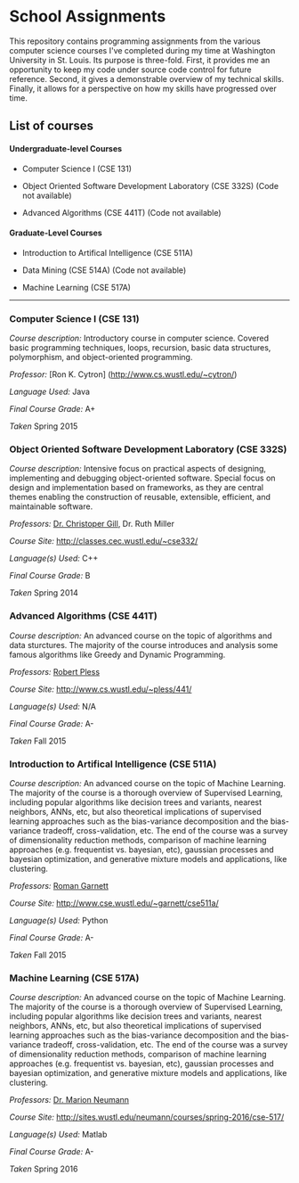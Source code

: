 School Assignments
==========
This repository contains programming assignments from the various computer science courses I've completed during my time at Washington University in St. Louis.  Its purpose is three-fold.  First, it provides me an opportunity to keep my code under source code control for future reference.  Second, it gives a demonstrable overview of my technical skills.  Finally, it allows for a perspective on how my skills have progressed over time.


List of courses
------------
#### Undergraduate-level Courses

* Computer Science I (CSE 131) 

* Object Oriented Software Development Laboratory (CSE 332S) (Code not available)

* Advanced Algorithms (CSE 441T) (Code not available)

#### Graduate-Level Courses

* Introduction to Artifical Intelligence (CSE 511A) 

* Data Mining (CSE 514A) (Code not available)

* Machine Learning (CSE 517A)

------------

### Computer Science I (CSE 131) ###

_Course description:_ Introductory course in computer science.  Covered basic programming techniques, loops, recursion, basic data structures, polymorphism, and object-oriented programming.

_Professor:_  [Ron K. Cytron] (http://www.cs.wustl.edu/~cytron/)

_Language Used:_  Java

_Final Course Grade:_  A+

_Taken_ Spring 2015


### Object Oriented Software Development Laboratory (CSE 332S) ###

_Course description:_   Intensive focus on practical aspects of designing, implementing and debugging object-oriented software.  Special focus on design and implementation based on frameworks, as they are central themes enabling the construction of reusable, extensible, efficient, and maintainable software.

_Professors:_   [Dr. Christoper Gill](http://www.cse.wustl.edu/~cdgill/),  Dr. Ruth Miller

_Course Site:_   http://classes.cec.wustl.edu/~cse332/

_Language(s) Used:_   C++

_Final Course Grade:_   B

_Taken_ Spring 2014

### Advanced Algorithms (CSE 441T) ###

_Course description:_   An advanced course on the topic of algorithms and data sturctures.  The majority of the course introduces and analysis some famous algorithms like Greedy and Dynamic Programming.

_Professors:_   [Robert Pless](http://www.cs.wustl.edu/~pless/)

_Course Site:_   http://www.cs.wustl.edu/~pless/441/

_Language(s) Used:_   N/A

_Final Course Grade:_   A-

_Taken_ Fall 2015

### Introduction to Artifical Intelligence (CSE 511A)  ###

_Course description:_   An advanced course on the topic of Machine Learning.  The majority of the course is a thorough overview of Supervised Learning, including popular algorithms like decision trees and variants, nearest neighbors, ANNs, etc, but also theoretical implications of supervised learning approaches such as the bias-variance decomposition and the bias-variance tradeoff, cross-validation, etc.  The end of the course was a survey of dimensionality reduction methods, comparison of machine learning approaches (e.g. frequentist vs. bayesian, etc), gaussian processes and bayesian optimization, and generative mixture models and applications, like clustering.

_Professors:_   [Roman Garnett](http://www.cse.wustl.edu/~garnett/)

_Course Site:_   http://www.cse.wustl.edu/~garnett/cse511a/

_Language(s) Used:_   Python

_Final Course Grade:_   A-

_Taken_ Fall 2015

### Machine Learning (CSE 517A) ###

_Course description:_   An advanced course on the topic of Machine Learning.  The majority of the course is a thorough overview of Supervised Learning, including popular algorithms like decision trees and variants, nearest neighbors, ANNs, etc, but also theoretical implications of supervised learning approaches such as the bias-variance decomposition and the bias-variance tradeoff, cross-validation, etc.  The end of the course was a survey of dimensionality reduction methods, comparison of machine learning approaches (e.g. frequentist vs. bayesian, etc), gaussian processes and bayesian optimization, and generative mixture models and applications, like clustering.

_Professors:_   [Dr. Marion Neumann](http://sites.wustl.edu/neumann/)

_Course Site:_   http://sites.wustl.edu/neumann/courses/spring-2016/cse-517/

_Language(s) Used:_   Matlab

_Final Course Grade:_   A-

_Taken_ Spring 2016
